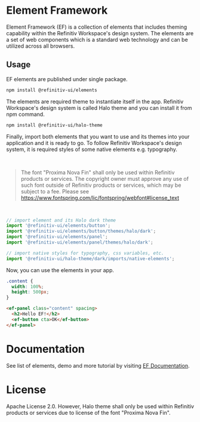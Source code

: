 # Element Framework

Element Framework (EF) is a collection of elements that includes theming capability within the Refinitiv Workspace's design system. The elements are a set of web components which is a standard web technology and can be utilized across all browsers.

## Usage

EF elements are published under single package.

```sh
npm install @refinitiv-ui/elements
```

The elements are required theme to instantiate itself in the app. Refinitiv Workspace's design system is called Halo theme and you can install it from npm command.

```sh
npm install @refinitiv-ui/halo-theme
```

Finally, import both elements that you want to use and its themes into your application and it is ready to go. To follow Refinitiv Workspace's design system, it is required styles of some native elements e.g. typography.

<br>

> The font "Proxima Nova Fin" shall only be used within Refinitiv products or services. The copyright owner must approve any use of such font outside of Refinitiv products or services, which may be subject to a fee. Please see https://www.fontspring.com/lic/fontspring/webfont#license_text

<br>

```javascript
// import element and its Halo dark theme
import '@refinitiv-ui/elements/button';
import '@refinitiv-ui/elements/button/themes/halo/dark';
import '@refinitiv-ui/elements/panel';
import '@refinitiv-ui/elements/panel/themes/halo/dark';

// import native styles for typography, css variables, etc.
import '@refinitiv-ui/halo-theme/dark/imports/native-elements';
```

Now, you can use the elements in your app.

```css
.content {
  width: 100%;
  height: 500px;
}
```

```html
<ef-panel class="content" spacing>
  <h2>Hello EF!</h2>
  <ef-button cta>OK</ef-button>
</ef-panel>
```

# Documentation

See list of elements, demo and more tutorial by visiting [EF Documentation](https://ui.refinitiv.com/).

# License

Apache License 2.0. However, Halo theme shall only be used within Refinitiv products or services due to license of the font "Proxima Nova Fin".

